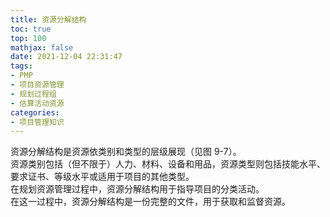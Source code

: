 ```yaml
---
title: 资源分解结构
toc: true
top: 100
mathjax: false
date: 2021-12-04 22:31:47
tags:
- PMP
- 项目资源管理
- 规划过程组
- 估算活动资源
categories:
- 项目管理知识
---
```

资源分解结构是资源依类别和类型的层级展现（见图 9-7）。  
资源类别包括（但不限于）人力、材料、设备和用品，资源类型则包括技能水平、要求证书、等级水平或适用于项目的其他类型。  
在规划资源管理过程中，资源分解结构用于指导项目的分类活动。  
在这一过程中，资源分解结构是一份完整的文件，用于获取和监督资源。
